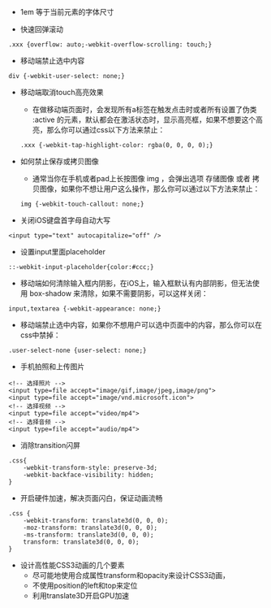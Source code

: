 * 1em 等于当前元素的字体尺寸

* 快速回弹滚动
```
.xxx {overflow: auto;-webkit-overflow-scrolling: touch;}
```

* 移动端禁止选中内容
```
div {-webkit-user-select: none;}
```

* 移动端取消touch高亮效果
    - 在做移动端页面时，会发现所有a标签在触发点击时或者所有设置了伪类 :active 的元素，默认都会在激活状态时，显示高亮框，如果不想要这个高亮，那么你可以通过css以下方法来禁止：
    ```
    .xxx {-webkit-tap-highlight-color: rgba(0, 0, 0, 0);}
    ```

* 如何禁止保存或拷贝图像
    - 通常当你在手机或者pad上长按图像 img ，会弹出选项 存储图像 或者 拷贝图像，如果你不想让用户这么操作，那么你可以通过以下方法来禁止：
    ```
    img {-webkit-touch-callout: none;}
    ```

* 关闭iOS键盘首字母自动大写
```
<input type="text" autocapitalize="off" />
```

* 设置input里面placeholder
```
::-webkit-input-placeholder{color:#ccc;}
```

* 移动端如何清除输入框内阴影，在iOS上，输入框默认有内部阴影，但无法使用 box-shadow 来清除，如果不需要阴影，可以这样关闭：
```
input,textarea {-webkit-appearance: none;}
```

* 移动端禁止选中内容，如果你不想用户可以选中页面中的内容，那么你可以在css中禁掉：
```
.user-select-none {user-select: none;}
```

* 手机拍照和上传图片
```
<!-- 选择照片 -->
<input type=file accept="image/gif,image/jpeg,image/png">
<input type=file accept="image/vnd.microsoft.icon">
<!-- 选择视频 -->
<input type=file accept="video/mp4">
<!-- 选择音频 -->
<input type=file accept="audio/mp4">
```

* 消除transition闪屏
```
.css{
    -webkit-transform-style: preserve-3d;
    -webkit-backface-visibility: hidden;
}
```

* 开启硬件加速，解决页面闪白，保证动画流畅
```
.css {
    -webkit-transform: translate3d(0, 0, 0);
    -moz-transform: translate3d(0, 0, 0);
    -ms-transform: translate3d(0, 0, 0);
    transform: translate3d(0, 0, 0);
}
```

* 设计高性能CSS3动画的几个要素
    - 尽可能地使用合成属性transform和opacity来设计CSS3动画，
    - 不使用position的left和top来定位
    - 利用translate3D开启GPU加速
